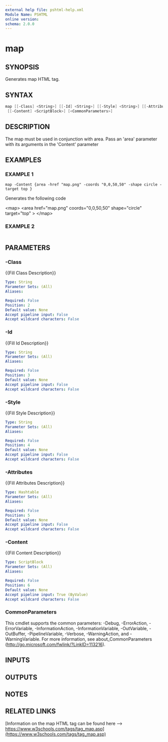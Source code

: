 ```yaml
---
external help file: pshtml-help.xml
Module Name: PSHTML
online version:
schema: 2.0.0
---
```


# map

## SYNOPSIS
Generates map HTML tag.

## SYNTAX

``` powershell
map [[-Class] <String>] [[-Id] <String>] [[-Style] <String>] [[-Attributes] <Hashtable>]
 [[-Content] <ScriptBlock>] [<CommonParameters>]
```

## DESCRIPTION
The map must be used in conjunction with area.
Pass an 'area' parameter with its arguments in the 'Content' parameter

## EXAMPLES

### EXAMPLE 1
```
map -Content {area -href "map.png" -coords "0,0,50,50" -shape circle -target top }
```

Generates the following code

\<map\>
    \<area href="map.png" coords="0,0,50,50" shape="circle" target="top" \>
\</map\>

### EXAMPLE 2
```

```

## PARAMETERS

### -Class
{{Fill Class Description}}

```yaml
Type: String
Parameter Sets: (All)
Aliases:

Required: False
Position: 2
Default value: None
Accept pipeline input: False
Accept wildcard characters: False
```

### -Id
{{Fill Id Description}}

```yaml
Type: String
Parameter Sets: (All)
Aliases:

Required: False
Position: 3
Default value: None
Accept pipeline input: False
Accept wildcard characters: False
```

### -Style
{{Fill Style Description}}

```yaml
Type: String
Parameter Sets: (All)
Aliases:

Required: False
Position: 4
Default value: None
Accept pipeline input: False
Accept wildcard characters: False
```

### -Attributes
{{Fill Attributes Description}}

```yaml
Type: Hashtable
Parameter Sets: (All)
Aliases:

Required: False
Position: 5
Default value: None
Accept pipeline input: False
Accept wildcard characters: False
```

### -Content
{{Fill Content Description}}

```yaml
Type: ScriptBlock
Parameter Sets: (All)
Aliases:

Required: False
Position: 6
Default value: None
Accept pipeline input: True (ByValue)
Accept wildcard characters: False
```

### CommonParameters
This cmdlet supports the common parameters: -Debug, -ErrorAction, -ErrorVariable, -InformationAction, -InformationVariable, -OutVariable, -OutBuffer, -PipelineVariable, -Verbose, -WarningAction, and -WarningVariable.
For more information, see about_CommonParameters (http://go.microsoft.com/fwlink/?LinkID=113216).

## INPUTS

## OUTPUTS

## NOTES

## RELATED LINKS

[Information on the map HTML tag can be found here --> https://www.w3schools.com/tags/tag_map.asp](https://www.w3schools.com/tags/tag_map.asp)